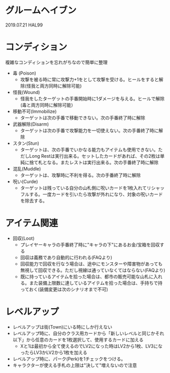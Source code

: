# グルームヘイブン
2019.07.21 HAL99

# コンディション
複雑なコンディションを忘れがちなので簡単に整理

* 毒 (Poison)
  * 攻撃を被る時に常に攻撃力+1をとして攻撃を受ける。ヒールをすると解除(怪我と両方同時に解除可能)
* 怪我(Wound)
  * 怪我をしたターゲットの手番開始時に1ダメージを与える。ヒールで解除(毒と両方同時に解除可能）
* 移動不可(Immobilize)
  * ターゲットは次の手番で移動できない。次の手番終了時に解除
* 武器解除(Disarm)
  * ターゲットは次の手番で攻撃能力を一切使えない。次の手番終了時に解除
* スタン(Stun)
  * ターゲットは、次の手番でいかなる能力もアイテムも使用できない。ただしLong Restは実行出来る。セットしたカードがあれば、その2枚は単純に捨て札となる。またレストは実行出来る。次の手番終了時に解除
* 混乱(Muddle)
  * ターゲットは、攻撃時に不利を得る。次の手番終了時に解除
* 呪い(Curde)
  * ターゲットは残っている自分の山札側に呪いカードを1枚入れてリシャッフルする。一度カードを引いたら攻撃が外れになり、対象の呪いカードを除去する。

# アイテム関連
* 回収(Loot)
    * プレイヤーキャラの手番終了時に"キャラの下"にあるお金/宝箱を回収する
    * 回収は義務であり自動的に行われる(FAQより)
    * 回収能力で回収を行なう場合は、途中にモンスターや障害物があっても無視して回収できる。ただし視線は通っていなくてはならない(FAQより)
    * 既に持っているアイテムを拾った場合は、都市の販売可能な山札に入れる。また装備上限数に達しているアイテムを拾った場合は、手持ちで持っておく(装備変更は次のシナリオまで不可)

# レベルアップ
* レベルアップは街(Town)にいる時にしか行えない
* レベルアップ時に、自分のクラス用カードから「新しいレベルと同じかそれ以下」から任意のカードを1枚選択して、使用するカードに加える
    * Xと1は最初から全て使えるのでLV2になった時はLV2から1枚、LV3になったらLV3かLV2から1枚を加える
* レベルアップ時に、パーク(Perk)を1チェックをつける。
* キャラクターが使える手札の上限は"決して"増えないので注意

